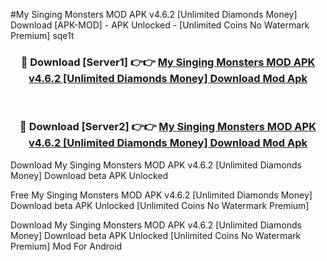 #My Singing Monsters MOD APK v4.6.2 [Unlimited Diamonds Money] Download [APK-MOD] - APK Unlocked - [Unlimited Coins No Watermark Premium] sqe1t



<div align="center">

<h3>🔴 Download [Server1] 👉👉 <a href="https://momento.my/?title=My_Singing_Monsters_MOD_APK_v4.6.2_[Unlimited_Diamonds_Money]_Download">My Singing Monsters MOD APK v4.6.2 [Unlimited Diamonds Money] Download Mod Apk</a></h3><br>

<h3>🔴 Download [Server2] 👉👉 <a href="https://momento.my/?title=My_Singing_Monsters_MOD_APK_v4.6.2_[Unlimited_Diamonds_Money]_Download">My Singing Monsters MOD APK v4.6.2 [Unlimited Diamonds Money] Download Mod Apk</a></h3>
</div>



Download My Singing Monsters MOD APK v4.6.2 [Unlimited Diamonds Money] Download beta APK Unlocked

Free My Singing Monsters MOD APK v4.6.2 [Unlimited Diamonds Money] Download beta APK Unlocked [Unlimited Coins No Watermark Premium]

Download My Singing Monsters MOD APK v4.6.2 [Unlimited Diamonds Money] Download beta APK Unlocked [Unlimited Coins No Watermark Premium] Mod For Android
